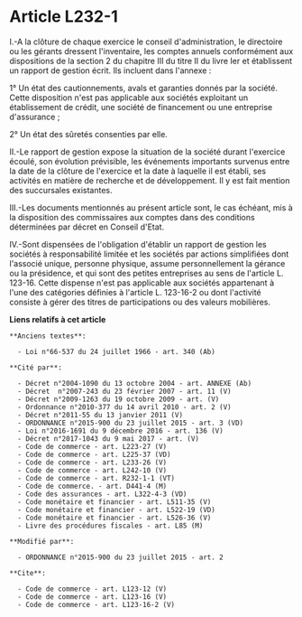 # Article L232-1

I.-A la clôture de chaque exercice le conseil d'administration, le directoire ou les gérants dressent l'inventaire, les
comptes annuels conformément aux dispositions de la section 2 du chapitre III du titre II du livre Ier et établissent un
rapport de gestion écrit. Ils incluent dans l'annexe : 

1° Un état des cautionnements, avals et garanties donnés par la société. Cette disposition n'est pas applicable aux sociétés
exploitant un établissement de crédit, une société de financement ou une entreprise d'assurance ; 

2° Un état des sûretés consenties par elle. 

II.-Le rapport de gestion expose la situation de la société durant l'exercice écoulé, son évolution prévisible, les
événements importants survenus entre la date de la clôture de l'exercice et la date à laquelle il est établi, ses activités
en matière de recherche et de développement. Il y est fait mention des succursales existantes. 

III.-Les documents mentionnés au présent article sont, le cas échéant, mis à la disposition des commissaires aux comptes dans
des conditions déterminées par décret en Conseil d'Etat. 

IV.-Sont dispensées de l'obligation d'établir un rapport de gestion les sociétés à responsabilité limitée et les sociétés par
actions simplifiées dont l'associé unique, personne physique, assume personnellement la gérance ou la présidence, et qui sont
des petites entreprises au sens de l'article L. 123-16. Cette dispense n'est pas applicable aux sociétés appartenant à l'une
des catégories définies à l'article L. 123-16-2 ou dont l'activité consiste à gérer des titres de participations ou des
valeurs mobilières.

**Liens relatifs à cet article**

	**Anciens textes**:

	  - Loi n°66-537 du 24 juillet 1966 - art. 340 (Ab)

	**Cité par**:

	  - Décret n°2004-1090 du 13 octobre 2004 - art. ANNEXE (Ab)
	  - Décret  n°2007-243 du 23 février 2007 - art. 11 (V)
	  - Décret n°2009-1263 du 19 octobre 2009 - art. (V)
	  - Ordonnance n°2010-377 du 14 avril 2010 - art. 2 (V)
	  - Décret n°2011-55 du 13 janvier 2011 (V)
	  - ORDONNANCE n°2015-900 du 23 juillet 2015 - art. 3 (VD)
	  - Loi n°2016-1691 du 9 décembre 2016 - art. 136 (V)
	  - Décret n°2017-1043 du 9 mai 2017 - art. (V)
	  - Code de commerce - art. L223-27 (V)
	  - Code de commerce - art. L225-37 (VD)
	  - Code de commerce - art. L233-26 (V)
	  - Code de commerce - art. L242-10 (V)
	  - Code de commerce - art. R232-1-1 (VT)
	  - Code de commerce. - art. D441-4 (M)
	  - Code des assurances - art. L322-4-3 (VD)
	  - Code monétaire et financier - art. L511-35 (V)
	  - Code monétaire et financier - art. L522-19 (VD)
	  - Code monétaire et financier - art. L526-36 (V)
	  - Livre des procédures fiscales - art. L85 (M)

	**Modifié par**:

	  - ORDONNANCE n°2015-900 du 23 juillet 2015 - art. 2

	**Cite**:

	  - Code de commerce - art. L123-12 (V)
	  - Code de commerce - art. L123-16 (V)
	  - Code de commerce - art. L123-16-2 (V)
